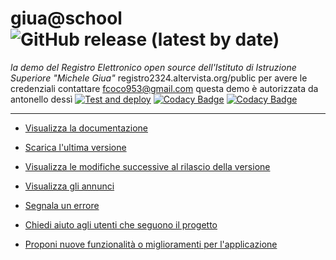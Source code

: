 # giua@school ![GitHub release (latest by date)](https://img.shields.io/github/v/release/iisgiua/giuaschool)

*la demo del Registro Elettronico open source dell'Istituto di Istruzione Superiore "Michele Giua"*
registro2324.altervista.org/public
per avere le credenziali contattare fcoco953@gmail.com
questa demo è autorizzata da antonello dessì
[![Test and deploy](https://github.com/iisgiua/giuaschool/actions/workflows/test-deploy.yml/badge.svg?branch=master)](https://github.com/iisgiua/giuaschool/actions/workflows/test-deploy.yml)
[![Codacy Badge](https://app.codacy.com/project/badge/Grade/fe9a2c70a8d84667a114fff45e942260)](https://www.codacy.com/gh/iisgiua/giuaschool/dashboard?utm_source=github.com&amp;utm_medium=referral&amp;utm_content=iisgiua/giuaschool&amp;utm_campaign=Badge_Grade)
[![Codacy Badge](https://app.codacy.com/project/badge/Coverage/fe9a2c70a8d84667a114fff45e942260)](https://www.codacy.com/gh/iisgiua/giuaschool/dashboard?utm_source=github.com&utm_medium=referral&utm_content=iisgiua/giuaschool&utm_campaign=Badge_Coverage)

---

- [Visualizza la documentazione](https://iisgiua.github.io/giuaschool-docs/)

- [Scarica l'ultima versione](https://iisgiua.github.io/giuaschool-docs/latest-release.html)

- [Visualizza le modifiche successive al rilascio della versione](https://iisgiua.github.io/giuaschool-docs/latest-build.html)

- [Visualizza gli annunci](https://github.com/iisgiua/giuaschool/discussions/categories/annunci)

- [Segnala un errore](https://github.com/iisgiua/giuaschool/issues/new?assignees=&labels=Errore&template=bug-report.md&title=)

- [Chiedi aiuto agli utenti che seguono il progetto](https://github.com/iisgiua/giuaschool/discussions/new?category=richieste-di-aiuto)

- [Proponi nuove funzionalità o miglioramenti per l'applicazione](https://github.com/iisgiua/giuaschool/discussions/new?category=idee-e-proposte)
